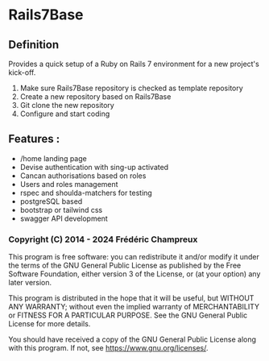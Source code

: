 # Rails7Base

## Definition
Provides a quick setup of a Ruby on Rails 7 environment for a new project's kick-off.
1. Make sure Rails7Base repository is checked as template repository
2. Create a new repository based on Rails7Base
3. Git clone the new repository
4. Configure and start coding

## Features :
 * /home landing page
 * Devise authentication with sing-up activated
 * Cancan authorisations based on roles
 * Users and roles management
 * rspec and shoulda-matchers for testing
 * postgreSQL based
 * bootstrap or tailwind css
 * swagger API development

 ### Copyright (C) 2014 - 2024  Frédéric Champreux

This program is free software: you can redistribute it and/or modify
it under the terms of the GNU General Public License as published by
the Free Software Foundation, either version 3 of the License, or
(at your option) any later version.

This program is distributed in the hope that it will be useful,
but WITHOUT ANY WARRANTY; without even the implied warranty of
MERCHANTABILITY or FITNESS FOR A PARTICULAR PURPOSE.  See the
GNU General Public License for more details.

You should have received a copy of the GNU General Public License
along with this program.  If not, see <https://www.gnu.org/licenses/>.

